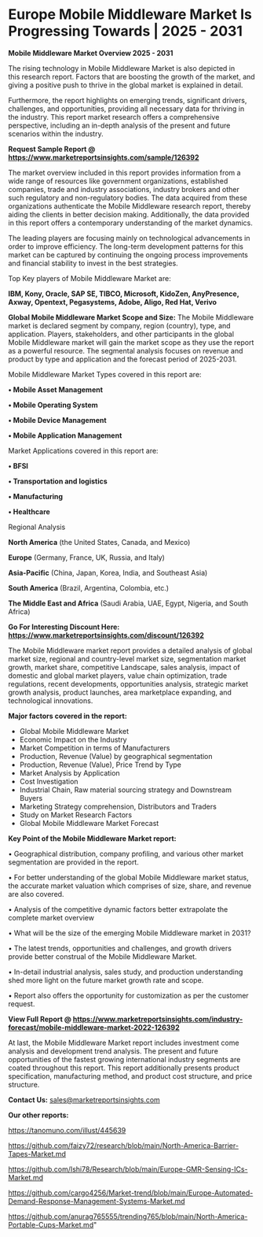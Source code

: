 # Europe Mobile Middleware Market Is Progressing Towards | 2025 - 2031

<Strong> Mobile Middleware Market Overview 2025 - 2031</strong>

The rising technology in Mobile Middleware Market is also depicted in this research report. Factors that are boosting the growth of the market, and giving a positive push to thrive in the global market is explained in detail.

Furthermore, the report highlights on emerging trends, significant drivers, challenges, and opportunities, providing all necessary data for thriving in the industry. This report market research offers a comprehensive perspective, including an in-depth analysis of the present and future scenarios within the industry.

<strong>Request Sample Report @ <a href=https://www.marketreportsinsights.com/sample/126392>https://www.marketreportsinsights.com/sample/126392</a></strong>

The market overview included in this report provides information from a wide range of resources like government organizations, established companies, trade and industry associations, industry brokers and other such regulatory and non-regulatory bodies. The data acquired from these organizations authenticate the Mobile Middleware research report, thereby aiding the clients in better decision making. Additionally, the data provided in this report offers a contemporary understanding of the market dynamics.

The leading players are focusing mainly on technological advancements in order to improve efficiency. The long-term development patterns for this market can be captured by continuing the ongoing process improvements and financial stability to invest in the best strategies.

Top Key players of Mobile Middleware Market are:

<strong>IBM, Kony, Oracle, SAP SE, TIBCO, Microsoft, KidoZen, AnyPresence, Axway, Opentext, Pegasystems, Adobe, Aligo, Red Hat, Verivo</strong>

<strong><b>Global Mobile Middleware Market Scope and Size:</b></strong>
The Mobile Middleware market is declared segment by company, region (country), type, and application. Players, stakeholders, and other participants in the global Mobile Middleware market will gain the market scope as they use the report as a powerful resource. The segmental analysis focuses on revenue and product by type and application and the forecast period of 2025-2031.

Mobile Middleware Market Types covered in this report are:

<strong>• Mobile Asset Management

• Mobile Operating System

• Mobile Device Management

• Mobile Application Management</strong>

Market Applications covered in this report are:

<strong>• BFSI

• Transportation and logistics

• Manufacturing

• Healthcare</strong> 

Regional Analysis

<strong>North America</strong> (the United States, Canada, and Mexico)

<strong>Europe</strong> (Germany, France, UK, Russia, and Italy)

<strong>Asia-Pacific</strong> (China, Japan, Korea, India, and Southeast Asia)

<strong>South America</strong> (Brazil, Argentina, Colombia, etc.)

<strong>The Middle East and Africa</strong> (Saudi Arabia, UAE, Egypt, Nigeria, and South Africa)

<strong>Go For Interesting Discount Here: <a href=https://www.marketreportsinsights.com/discount/126392>https://www.marketreportsinsights.com/discount/126392</a></strong>

The Mobile Middleware market report provides a detailed analysis of global market size, regional and country-level market size, segmentation market growth, market share, competitive Landscape, sales analysis, impact of domestic and global market players, value chain optimization, trade regulations, recent developments, opportunities analysis, strategic market growth analysis, product launches, area marketplace expanding, and technological innovations.

<strong><b>Major factors covered in the report:</b></strong>
<ul>
  <li>Global Mobile Middleware Market </li>
  <li>Economic Impact on the Industry</li>
  <li>Market Competition in terms of Manufacturers</li>
  <li>Production, Revenue (Value) by geographical segmentation</li>
  <li>Production, Revenue (Value), Price Trend by Type</li>
  <li>Market Analysis by Application</li>
  <li>Cost Investigation</li>
  <li>Industrial Chain, Raw material sourcing strategy and Downstream Buyers</li>
  <li>Marketing Strategy comprehension, Distributors and Traders</li>
  <li>Study on Market Research Factors</li>
  <li>Global Mobile Middleware Market Forecast</li>
</ul>

<strong><b>Key Point of the Mobile Middleware Market report:</b></strong>

• Geographical distribution, company profiling, and various other market segmentation are provided in the report.

• For better understanding of the global Mobile Middleware market status, the accurate market valuation which comprises of size, share, and revenue are also covered.

• Analysis of the competitive dynamic factors better extrapolate the complete market overview

• What will be the size of the emerging Mobile Middleware market in 2031?

• The latest trends, opportunities and challenges, and growth drivers provide better construal of the Mobile Middleware Market.

• In-detail industrial analysis, sales study, and production understanding shed more light on the future market growth rate and scope.

• Report also offers the opportunity for customization as per the customer request.

<strong><b>View Full Report @ <a href=https://www.marketreportsinsights.com/industry-forecast/mobile-middleware-market-2022-126392>https://www.marketreportsinsights.com/industry-forecast/mobile-middleware-market-2022-126392</a></b></strong>


At last, the Mobile Middleware Market report includes investment come analysis and development trend analysis. The present and future opportunities of the fastest growing international industry segments are coated throughout this report. This report additionally presents product specification, manufacturing method, and product cost structure, and price structure.

<strong>Contact Us:</strong>
sales@marketreportsinsights.com

<strong>Our other reports:</strong>

<a href=https://tanomuno.com/illust/445639>https://tanomuno.com/illust/445639</a>

<a href=https://github.com/faizy72/research/blob/main/North-America-Barrier-Tapes-Market.md>https://github.com/faizy72/research/blob/main/North-America-Barrier-Tapes-Market.md</a>

<a href=https://github.com/Ishi78/Research/blob/main/Europe-GMR-Sensing-ICs-Market.md>https://github.com/Ishi78/Research/blob/main/Europe-GMR-Sensing-ICs-Market.md</a>

<a href=https://github.com/cargo4256/Market-trend/blob/main/Europe-Automated-Demand-Response-Management-Systems-Market.md>https://github.com/cargo4256/Market-trend/blob/main/Europe-Automated-Demand-Response-Management-Systems-Market.md</a>

<a href=https://github.com/anurag765555/trending765/blob/main/North-America-Portable-Cups-Market.md>https://github.com/anurag765555/trending765/blob/main/North-America-Portable-Cups-Market.md</a>"
